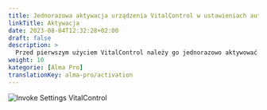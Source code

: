 ```yaml
---
title: Jednorazowa aktywacja urządzenia VitalControl w ustawieniach automatycznego podajnika
linkTitle: Aktywacja
date: 2023-08-04T12:32:28+02:00
draft: false
description: >
  Przed pierwszym użyciem VitalControl należy go jednorazowo aktywować w ustawieniach podajnika Alma Pro.
weight: 10
kategorie: [Alma Pro]
translationKey: alma-pro/activation
---
```


![Invoke Settings VitalControl](../images/open-settings-vitalcontrol.png "Invoke settings menu VitalControl")
